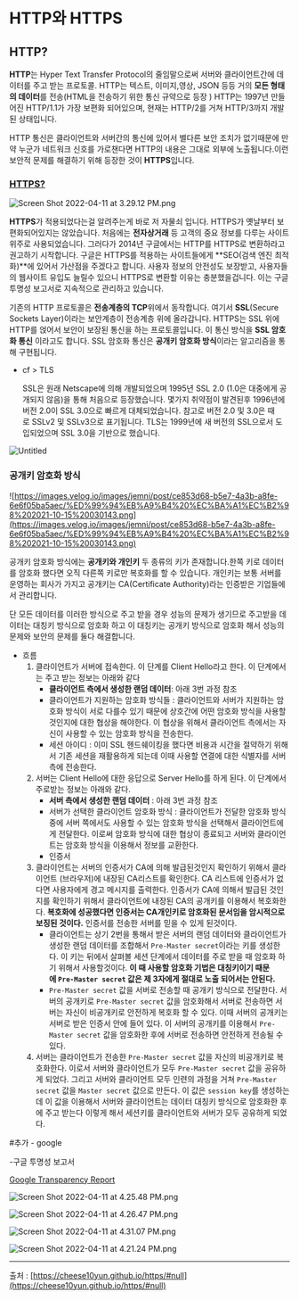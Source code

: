 # HTTP와 HTTPS

## HTTP?

 **HTTP**는 Hyper Text Transfer Protocol의 줄임말으로써 서버와 클라이언트간에 데이터를 주고 받는 프로토콜. HTTP는 텍스트, 이미지,영상, JSON 등등 거의 **모든 형태의 데이터**를 전송(HTML을 전송하기 위한 통신 규약으로 등장 ) HTTP는 1997년 만들어진 HTTP/1.1가 가장 보편화 되어있으며, 현재는 HTTP/2를 거쳐 HTTP/3까지 개발된 상태입니다. 

 HTTP 통신은 클라이언트와 서버간의 통신에 있어서 별다른 보안 조치가 없기때문에 만약 누군가 네트워크 신호를 가로챈다면 HTTP의 내용은 그대로 외부에 노출됩니다.이런 보안적 문제를 해결하기 위해 등장한 것이 **HTTPS**입니다.

### [HTTPS?](https://devjem.tistory.com/3#HTTPS%-F)

![Screen Shot 2022-04-11 at 3.29.12 PM.png](HTTP%E1%84%8B%E1%85%AA%20HTT%20e6eb9/Screen_Shot_2022-04-11_at_3.29.12_PM.png)

**HTTPS**가 적용되었다는걸 알려주는게 바로 저 자물쇠 입니다. HTTPS가 옛날부터 보편화되어있지는 않았습니다. 처음에는 **전자상거래** 등 고객의 중요 정보를 다루는 사이트 위주로 사용되었습니다. 그러다가 2014년 구글에서는 HTTP를 HTTPS로 변환하라고 권고하기 시작합니다. 구글은 HTTPS를 적용하는 사이트들에게 **SEO(검색 엔진 최적화)**에 있어서 가산점을 주겠다고 합니다. 사용자 정보의 안전성도 보장받고, 사용자들의 웹사이트 유입도 늘릴수 있으니 HTTPS로 변환할 이유는 충분했을겁니다. 이는 구글 투명성 보고서로 지속적으로 관리하고 있습니다. 

기존의 HTTP 프로토콜은 **전송계층의 TCP**위에서 동작합니다. 여기서 **SSL**(Secure Sockets Layer)이라는 보안계층이 전송계층 위에 올라갑니다. HTTPS는 SSL 위에 HTTP를 얹어서 보안이 보장된 통신을 하는 프로토콜입니다. 이 통신 방식을 **SSL 암호화 통신** 이라고도 합니다. SSL 암호화 통신은 **공개키 암호화 방식**이라는 알고리즘을 통해 구현됩니다.

- cf > TLS
    
    SSL은 원래 Netscape에 의해 개발되었으며 1995년 SSL 2.0 (1.0은 대중에게 공개되지 않음)을 통해 처음으로 등장했습니다. 몇가지 취약점이 발견된후 1996년에 버전 2.0이 SSL 3.0으로 빠르게 대체되었습니다. 참고로 버전 2.0 및 3.0은 때로 SSLv2 및 SSLv3으로 표기됩니다. TLS는 1999년에 새 버전의 SSL으로서 도입되었으며 SSL 3.0을 기반으로 했습니다.
    

![Untitled](HTTP%E1%84%8B%E1%85%AA%20HTT%20e6eb9/Untitled.png)

### 공개키 암호화 방식

![https://images.velog.io/images/jemni/post/ce853d68-b5e7-4a3b-a8fe-6e6f05ba5aec/%ED%99%94%EB%A9%B4%20%EC%BA%A1%EC%B2%98%202021-10-15%20030143.png](https://images.velog.io/images/jemni/post/ce853d68-b5e7-4a3b-a8fe-6e6f05ba5aec/%ED%99%94%EB%A9%B4%20%EC%BA%A1%EC%B2%98%202021-10-15%20030143.png)

 공개키 암호화 방식에는 **공개키와 개인키** 두 종류의 키가 존재합니다.한쪽 키로 데이터를 암호화 했다면 오직 다른쪽 키로만 복호화를 할 수 있습니다. 개인키는 보통 서버를 운영하는 회사가 가지고 공개키는 CA(Certificate Authority)라는 인증받은 기업들에서 관리합니다.

 단 모든 데이터를 이러한 방식으로 주고 받을 경우 성능의 문제가 생기므로 주고받을 데이터는 대칭키 방식으로 암호화 하고 이 대칭키는 공개키 방식으로 암호화 해서 성능의 문제와 보안의 문제를 둘다 해결합니다. 

- 흐름
    1. 클라이언트가 서버에 접속한다. 이 단계를 Client Hello라고 한다. 이 단계에서는 주고 받는 정보는 아래와 같다
        - **클라이언트 측에서 생성한 랜덤 데이터**: 아래 3번 과정 참조
        - 클라이언트가 지원하는 암호화 방식들 : 클라이언트와 서버가 지원하는 암호화 방식이 서로 다를수 있기 때문에 상호간에 어떤 암호화 방식을 사용할 것인지에 대한 협상을 해야한다. 이 협상을 위해서 클라이언트 측에서는 자신이 사용할 수 있는 암호화 방식을 전송한다.
        - 세션 아이디 : 이미 SSL 헨드쉐이킹을 했다면 비용과 시간을 절약하기 위해서 기존 세션을 재활용하게 되는데 이때 사용할 연결에 대한 식별자를 서버측에 전송한다.
    2. 서버는 Client Hello에 대한 응답으로 Server Hello를 하게 된다. 이 단계에서 주로받는 정보는 아래와 같다.
        - **서버 측에서 생성한 랜덤 데이터** : 아래 3번 과정 참조
        - 서버가 선택한 클라이언트 암호화 방식 : 클라이언트가 전달한 암호화 방식 중에 서버 쪽에서도 사용할 수 있는 암호화 방식을 선택해서 클라이언트에게 전달한다. 이로써 암호화 방식에 대한 협상이 종료되고 서버와 클라이언트는 암호화 방식을 이용해서 정보를 교환한다.
        - 인증서
    3. 클라이언트는 서버의 인증서가 CA에 의해 발급된것인지 확인하기 위해서 클라이언트 (브라우저)에 내장된 CA리스트를 확인한다. CA 리스트에 인증서가 없다면 사용자에게 경고 메시지를 출력한다. 인증서가 CA에 의해서 발급된 것인지를 확인하기 위해서 클라이언트에 내장된 CA의 공개키를 이용해서 복호화한다. **복호화에 성공했다면 인증서는 CA개인키로 암호화된 문서임을 암시적으로 보징된 것이다.** 인증서를 전송한 서버를 믿을 수 있게 된것이다.
        - 클라이언트는 상기 2번을 통해서 받은 서버의 랜덤 데이터와 클라이언트가 생성한 랜덤 데이터를 조합해서 `Pre-Master secret`이라는 키를 생성한다. 이 키는 뒤에서 살펴볼 세션 단계에서 데이터를 주로 받을 때 암호화 하기 위해서 사용할것이다. **이 때 사용할 암호화 기법은 대칭키이기 때문에 `Pre-Master secret` 값은 제 3자에게 절대로 노출 되어서는 안된다.**
        - `Pre-Master secret` 값을 서버로 전송할 때 공개키 방식으로 전달한다. 서버의 공개키로 `Pre-Master secret` 값을 암호화해서 서버로 전송하면 서버는 자신이 비공개키로 안전하게 복호화 할 수 있다. 이때 서버의 공개키는 서버로 받은 인증서 안에 들어 있다. 이 서버의 공개키를 이용해서 `Pre-Master secret` 값을 암호화한 후에 서버로 전송하면 안전하게 전송될 수 있다.
    4. 서버는 클라이언트가 전송한 `Pre-Master secret` 값을 자신의 비공개키로 복호화한다. 이로서 서버와 클라이언트가 모두 `Pre-Master secret` 값을 공유하게 되었다. 그리고 서버와 클라이언트 모두 인련의 과정을 거쳐 `Pre-Master secret` 값을 `Master secret` 값으로 만든다. 이 값은 `session key`를 생성하는데 이 값을 이용해서 서버와 클라이언트는 데이터 대칭키 방식으로 암호화한 후 에 주고 받는다 이렇게 해서 세션키를 클라이언트와 서버가 모두 공유하게 되었다.

#추가 - google

-구글 투명성 보고서 

[Google Transparency Report](https://transparencyreport.google.com/https/certificates?hl=ko-kr&cert_search_auth=&cert_search_cert=&cert_search=include_subdomains:false;domain:www.naver.com&lu=cert_search)

![Screen Shot 2022-04-11 at 4.25.48 PM.png](HTTP%E1%84%8B%E1%85%AA%20HTT%20e6eb9/Screen_Shot_2022-04-11_at_4.25.48_PM.png)

![Screen Shot 2022-04-11 at 4.26.47 PM.png](HTTP%E1%84%8B%E1%85%AA%20HTT%20e6eb9/Screen_Shot_2022-04-11_at_4.26.47_PM.png)

![Screen Shot 2022-04-11 at 4.31.07 PM.png](HTTP%E1%84%8B%E1%85%AA%20HTT%20e6eb9/Screen_Shot_2022-04-11_at_4.31.07_PM.png)

![Screen Shot 2022-04-11 at 4.21.24 PM.png](HTTP%E1%84%8B%E1%85%AA%20HTT%20e6eb9/Screen_Shot_2022-04-11_at_4.21.24_PM.png)

---

출처 : [https://cheese10yun.github.io/https/#null](https://cheese10yun.github.io/https/#null)